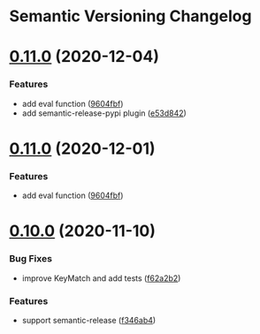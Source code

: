 # Semantic Versioning Changelog

# [0.11.0](https://github.com/abichinger/pycasbin/compare/v0.10.0...v0.11.0) (2020-12-04)


### Features

* add eval function ([9604fbf](https://github.com/abichinger/pycasbin/commit/9604fbf91a22149dab531183576c8a4e7078a4d0))
* add semantic-release-pypi plugin ([e53d842](https://github.com/abichinger/pycasbin/commit/e53d84283952b3b66720e6d50ae91030880fe839))

# [0.11.0](https://github.com/casbin/pycasbin/compare/v0.10.0...v0.11.0) (2020-12-01)


### Features

* add eval function ([9604fbf](https://github.com/casbin/pycasbin/commit/9604fbf91a22149dab531183576c8a4e7078a4d0))

# [0.10.0](https://github.com/casbin/pycasbin/compare/v0.9.0...v0.10.0) (2020-11-10)


### Bug Fixes

* improve KeyMatch and add tests ([f62a2b2](https://github.com/casbin/pycasbin/commit/f62a2b2920e870a879d004148117019137805c09))


### Features

* support semantic-release ([f346ab4](https://github.com/casbin/pycasbin/commit/f346ab45602d0820e88de5c3febfea4a6a5cc7b1))
